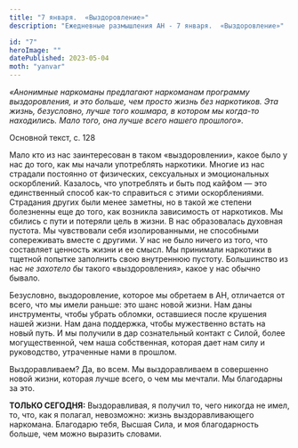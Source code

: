 ```yaml
---
title: "7 января.  «Выздоровление»"
description: "Ежедневные размышления АН - 7 января.  «Выздоровление»"

id: "7"
heroImage: ""
datePublished: 2023-05-04
moth: "yanvar"
---
```


_«Анонимные наркоманы предлагают наркоманам программу выздоровления, и это
больше, чем просто жизнь без наркотиков. Эта жизнь, безусловно, лучше того
кошмара, в котором мы когда-то находились. Мало того, она лучше всего нашего
прошлого»._

Основной текст, с. 128

Мало кто из нас заинтересован в таком «выздоровлении», какое было у нас до
того, как мы начали употреблять наркотики. Многие из нас страдали постоянно от
физических, сексуальных и эмоциональных оскорблений. Казалось, что употреблять
и быть под кайфом — это единственный способ как-то справиться с этими
оскорблениями. Страдания других были менее заметны, но в такой же степени
болезненны еще до того, как возникла зависимость от наркотиков. Мы сбились с
пути и потеряли цель в жизни. В нас образовалась духовная пустота. Мы
чувствовали себя изолированными, не способными сопереживать вместе с другими.
У нас не было ничего из того, что составляет ценность жизни и ее смысл. Мы
принимали наркотики в тщетной попытке заполнить свою внутреннюю пустоту.
Большинство из нас _не захотело бы_ такого «выздоровления», какое у нас обычно
бывало.

Безусловно, выздоровление, которое мы обретаем в АН, отличается от всего, что
мы имели раньше: это шанс новой жизни. Нам даны инструменты, чтобы убрать
обломки, оставшиеся после крушения нашей жизни. Нам дана поддержка, чтобы
мужественно встать на новый путь. И мы получили в дар сознательный контакт с
Силой, более могущественной, чем наша собственная, которая дает нам силу и
руководство, утраченные нами в прошлом.

Выздоравливаем? Да, во всем. Мы выздоравливаем в совершенно новой жизни,
которая лучше всего, о чем мы мечтали. Мы благодарны за это.

**ТОЛЬКО СЕГОДНЯ:** Выздоравливая, я получил то, чего никогда не имел, то,
что, как я полагал, невозможно: жизнь выздоравливающего наркомана. Благодарю
тебя, Высшая Сила, и моя благодарность больше, чем можно выразить словами.
